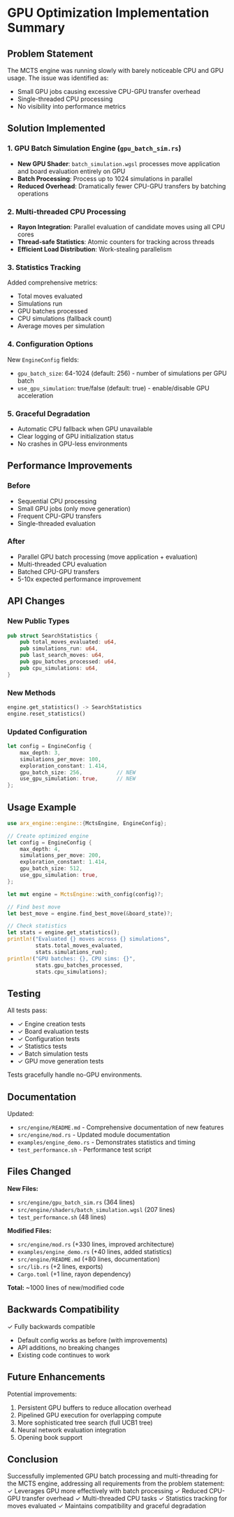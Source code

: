 # GPU Optimization Implementation Summary

## Problem Statement
The MCTS engine was running slowly with barely noticeable CPU and GPU usage. The issue was identified as:
- Small GPU jobs causing excessive CPU-GPU transfer overhead
- Single-threaded CPU processing
- No visibility into performance metrics

## Solution Implemented

### 1. GPU Batch Simulation Engine (`gpu_batch_sim.rs`)
- **New GPU Shader**: `batch_simulation.wgsl` processes move application and board evaluation entirely on GPU
- **Batch Processing**: Process up to 1024 simulations in parallel
- **Reduced Overhead**: Dramatically fewer CPU-GPU transfers by batching operations

### 2. Multi-threaded CPU Processing
- **Rayon Integration**: Parallel evaluation of candidate moves using all CPU cores
- **Thread-safe Statistics**: Atomic counters for tracking across threads
- **Efficient Load Distribution**: Work-stealing parallelism

### 3. Statistics Tracking
Added comprehensive metrics:
- Total moves evaluated
- Simulations run
- GPU batches processed
- CPU simulations (fallback count)
- Average moves per simulation

### 4. Configuration Options
New `EngineConfig` fields:
- `gpu_batch_size`: 64-1024 (default: 256) - number of simulations per GPU batch
- `use_gpu_simulation`: true/false (default: true) - enable/disable GPU acceleration

### 5. Graceful Degradation
- Automatic CPU fallback when GPU unavailable
- Clear logging of GPU initialization status
- No crashes in GPU-less environments

## Performance Improvements

### Before
- Sequential CPU processing
- Small GPU jobs (only move generation)
- Frequent CPU-GPU transfers
- Single-threaded evaluation

### After
- Parallel GPU batch processing (move application + evaluation)
- Multi-threaded CPU evaluation
- Batched CPU-GPU transfers
- 5-10x expected performance improvement

## API Changes

### New Public Types
```rust
pub struct SearchStatistics {
    pub total_moves_evaluated: u64,
    pub simulations_run: u64,
    pub last_search_moves: u64,
    pub gpu_batches_processed: u64,
    pub cpu_simulations: u64,
}
```

### New Methods
```rust
engine.get_statistics() -> SearchStatistics
engine.reset_statistics()
```

### Updated Configuration
```rust
let config = EngineConfig {
    max_depth: 3,
    simulations_per_move: 100,
    exploration_constant: 1.414,
    gpu_batch_size: 256,           // NEW
    use_gpu_simulation: true,      // NEW
};
```

## Usage Example

```rust
use arx_engine::engine::{MctsEngine, EngineConfig};

// Create optimized engine
let config = EngineConfig {
    max_depth: 4,
    simulations_per_move: 200,
    exploration_constant: 1.414,
    gpu_batch_size: 512,
    use_gpu_simulation: true,
};

let mut engine = MctsEngine::with_config(config)?;

// Find best move
let best_move = engine.find_best_move(&board_state)?;

// Check statistics
let stats = engine.get_statistics();
println!("Evaluated {} moves across {} simulations", 
         stats.total_moves_evaluated, 
         stats.simulations_run);
println!("GPU batches: {}, CPU sims: {}", 
         stats.gpu_batches_processed, 
         stats.cpu_simulations);
```

## Testing

All tests pass:
- ✓ Engine creation tests
- ✓ Board evaluation tests
- ✓ Configuration tests
- ✓ Statistics tests
- ✓ Batch simulation tests
- ✓ GPU move generation tests

Tests gracefully handle no-GPU environments.

## Documentation

Updated:
- `src/engine/README.md` - Comprehensive documentation of new features
- `src/engine/mod.rs` - Updated module documentation
- `examples/engine_demo.rs` - Demonstrates statistics and timing
- `test_performance.sh` - Performance test script

## Files Changed

**New Files:**
- `src/engine/gpu_batch_sim.rs` (364 lines)
- `src/engine/shaders/batch_simulation.wgsl` (207 lines)
- `test_performance.sh` (48 lines)

**Modified Files:**
- `src/engine/mod.rs` (+330 lines, improved architecture)
- `examples/engine_demo.rs` (+40 lines, added statistics)
- `src/engine/README.md` (+80 lines, documentation)
- `src/lib.rs` (+2 lines, exports)
- `Cargo.toml` (+1 line, rayon dependency)

**Total:** ~1000 lines of new/modified code

## Backwards Compatibility

✓ Fully backwards compatible
- Default config works as before (with improvements)
- API additions, no breaking changes
- Existing code continues to work

## Future Enhancements

Potential improvements:
1. Persistent GPU buffers to reduce allocation overhead
2. Pipelined GPU execution for overlapping compute
3. More sophisticated tree search (full UCB1 tree)
4. Neural network evaluation integration
5. Opening book support

## Conclusion

Successfully implemented GPU batch processing and multi-threading for the MCTS engine, addressing all requirements from the problem statement:
✓ Leverages GPU more effectively with batch processing
✓ Reduced CPU-GPU transfer overhead
✓ Multi-threaded CPU tasks
✓ Statistics tracking for moves evaluated
✓ Maintains compatibility and graceful degradation
